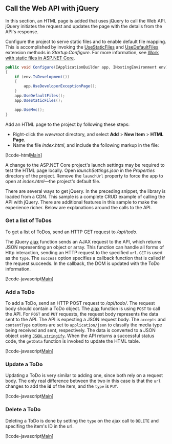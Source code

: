 ## Call the Web API with jQuery

In this section, an HTML page is added that uses jQuery to call the Web API. jQuery initiates the request and updates the page with the details from the API's response.

Configure the project to serve static files and to enable default file mapping. This is accomplished by invoking the [UseStaticFiles](/dotnet/api/microsoft.aspnetcore.builder.staticfileextensions.usestaticfiles#Microsoft_AspNetCore_Builder_StaticFileExtensions_UseStaticFiles_Microsoft_AspNetCore_Builder_IApplicationBuilder_) and [UseDefaultFiles](/dotnet/api/microsoft.aspnetcore.builder.defaultfilesextensions.usedefaultfiles#Microsoft_AspNetCore_Builder_DefaultFilesExtensions_UseDefaultFiles_Microsoft_AspNetCore_Builder_IApplicationBuilder_) extension methods in *Startup.Configure*. For more information, see [Work with static files in ASP.NET Core](xref:fundamentals/static-files).

```csharp
public void Configure(IApplicationBuilder app, IHostingEnvironment env)
{
    if (env.IsDevelopment())
    {
        app.UseDeveloperExceptionPage();
    }
    app.UseDefaultFiles();
    app.UseStaticFiles();

    app.UseMvc();
}
```

Add an HTML page to the project by following these steps:

* Right-click the *wwwroot* directory, and select **Add** > **New Item** > **HTML Page**.
* Name the file *index.html*, and include the following markup in the file:

[!code-html[Main](samples/sample3.html)]

A change to the ASP.NET Core project's launch settings may be required to test the HTML page locally. Open *launchSettings.json* in the *Properties* directory of the project. Remove the `launchUrl` property to force the app to open at *index.html*&mdash;the project's default file.

There are several ways to get jQuery. In the preceding snippet, the library is loaded from a CDN. This sample is a complete CRUD example of calling the API with jQuery. There are additional features in this sample to make the experience richer. Below are explanations around the calls to the API.

### Get a list of ToDos

To get a list of ToDos, send an HTTP GET request to */api/todo*.

The jQuery [ajax](https://api.jquery.com/jquery.ajax/) function sends an AJAX request to the API, which returns JSON representing an object or array. This function can handle all forms of Http interaction, sending an HTTP request to the specified `url`. `GET` is used as the `type`. The `success` option specifies a callback function that is called if the request succeeds. In the callback, the DOM is updated with the ToDo information.

[!code-javascript[Main](samples/sample4.html)]

### Add a ToDo

To add a ToDo, send an HTTP POST request to */api/todo/*. The request body should contain a ToDo object. The [ajax](https://api.jquery.com/jquery.ajax/) function is using `POST` to call the API. For `POST` and `PUT` requests, the request body represents the data sent to the API. The API is expecting a JSON request body. The `accepts` and `contentType` options are set to `application/json` to classify the media type being received and sent, respectively. The data is converted to a JSON object using [`JSON.stringify`](https://developer.mozilla.org/en-US/docs/Web/JavaScript/Reference/Global_Objects/JSON/stringify). When the API returns a successful status code, the `getData` function is invoked to update the HTML table.

[!code-javascript[Main](samples/sample5.js)]

### Update a ToDo

Updating a ToDo is very similar to adding one, since both rely on a request body. The only real difference between the two in this case is that the `url` changes to add the **id** of the item, and the `type` is `PUT`.

[!code-javascript[Main](samples/sample6.js)]

### Delete a ToDo

Deleting a ToDo is done by setting the `type` on the ajax call to `DELETE` and specifing the item's ID in the url.

[!code-javascript[Main](samples/sample6.js)]
